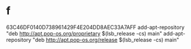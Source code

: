 # f
63C46DF0140D738961429F4E204DD8AEC33A7AFF
add-apt-repository "deb http://apt.pop-os.org/proprietary $(lsb_release -cs) main"
add-apt-repository "deb http://apt.pop-os.org/release $(lsb_release -cs) main"
